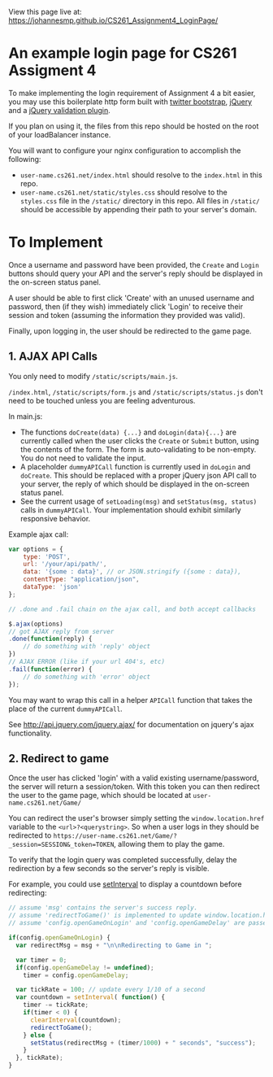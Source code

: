 View this page live at:
https://johannesmp.github.io/CS261_Assignment4_LoginPage/



# An example login page for CS261 Assigment 4

To make implementing the login requirement of Assignment 4 a bit easier, you may use this boilerplate http form built with [twitter bootstrap](http://getbootstrap.com/), [jQuery](https://jquery.com/) and a [jQuery validation plugin](https://jqueryvalidation.org/).

If you plan on using it, the files from this repo should be hosted on the root of your loadBalancer instance.

You will want to configure your nginx configuration to accomplish the following:

- `user-name.cs261.net/index.html` should resolve to the `index.html` in this repo.
- `user-name.cs261.net/static/styles.css` should resolve to the `styles.css` file in the `/static/` directory in this repo. All files in `/static/` should be accessible by appending their path to your server's domain.


# To Implement

Once a username and password have been provided, the `Create` and `Login` buttons should query your API and the server's reply should be displayed in the on-screen status panel.

A user should be able to first click 'Create' with an unused username and password, then (if they wish) immediately click 'Login' to receive their session and token (assuming the information they provided was valid).

Finally, upon logging in, the user should be redirected to the game page.


## 1. AJAX API Calls

You only need to modify `/static/scripts/main.js`. 

`/index.html`, `/static/scripts/form.js` and `/static/scripts/status.js` don't need to be touched unless you are feeling adventurous.

In main.js:

- The functions `doCreate(data) {...}` and `doLogin(data){...}` are currently called when the user clicks the `Create` or `Submit` button, using the contents of the form. The form is auto-validating to be non-empty. You do not need to validate the input.
- A placeholder `dummyAPICall` function is currently used in `doLogin` and `doCreate`. This should be replaced with a proper jQuery json API call to your server, the reply of which should be displayed in the on-screen status panel.
- See the current usage of `setLoading(msg)` and `setStatus(msg, status)` calls in `dummyAPICall`. Your implementation should exhibit similarly responsive behavior.

Example ajax call:

```javascript
var options = {
    type: 'POST',
    url: '/your/api/path/',
    data: '{some : data}', // or JSON.stringify ({some : data}),
    contentType: "application/json",
    dataType: 'json'
};

// .done and .fail chain on the ajax call, and both accept callbacks 

$.ajax(options)
// got AJAX reply from server
.done(function(reply) {
    // do something with 'reply' object
})
// AJAX ERROR (like if your url 404's, etc)
.fail(function(error) {
    // do something with 'error' object
});
```
 
 You may want to wrap this call in a helper `APICall` function that takes the place of the current `dummyAPICall`.
 
See http://api.jquery.com/jquery.ajax/ for documentation on jquery's ajax functionality.
 
 
## 2. Redirect to game
 
Once the user has clicked 'login' with a valid existing username/password, the server will return a session/token. With this token you can then redirect the user to the game page, which should be located at `user-name.cs261.net/Game/`
 
You can redirect the user's browser simply setting the `window.location.href` variable to the `<url>?<querystring>`. So when a user logs in they should be redirected to `https://user-name.cs261.net/Game/?_session=SESSION&_token=TOKEN`, allowing them to play the game.

To verify that the login query was completed successfully, delay the redirection by a few seconds so the server's reply is visible.

For example, you could use [setInterval](https://developer.mozilla.org/en-US/docs/Web/API/WindowOrWorkerGlobalScope/setInterval) to display a countdown before redirecting:

```javascript
// assume 'msg' contains the server's success reply.
// assume 'redirectToGame()' is implemented to update window.location.href appropriately.
// assume 'config.openGameOnLogin' and 'config.openGameDelay' are passed into main via index.html's bottom-most script tag.

if(config.openGameOnLogin) {
  var redirectMsg = msg + "\n\nRedirecting to Game in ";

  var timer = 0;
  if(config.openGameDelay != undefined);
    timer = config.openGameDelay;

  var tickRate = 100; // update every 1/10 of a second
  var countdown = setInterval( function() {
    timer -= tickRate;
    if(timer < 0) {
      clearInterval(countdown);
      redirectToGame();
    } else {
      setStatus(redirectMsg + (timer/1000) + " seconds", "success");
    }
  }, tickRate);
}
```
 

 
 

